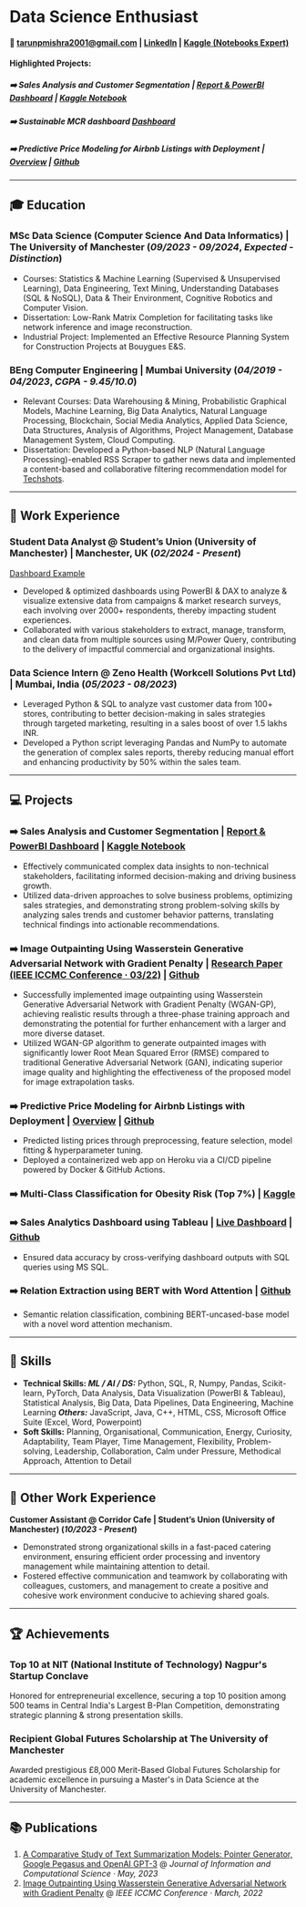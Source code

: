 #  Data Science Enthusiast

#### 📧 [tarunpmishra2001@gmail.com](mailto:tarunpmishra2001@gmail.com) | [LinkedIn](https://www.linkedin.com/in/tarunpmishra/) | [Kaggle (Notebooks Expert) ](https://www.kaggle.com/tarundirector/code)
#### Highlighted Projects:
##### ➡️ Sales Analysis and Customer Segmentation | [Report & PowerBI Dashboard](Ecommerce_SalesAnalysis.md) | [Kaggle Notebook](https://www.kaggle.com/code/tarundirector/sales-analysis-and-customer-segmentation-eda#%5B2%5D-%F0%9F%94%8D-Dataset-Overview)
##### ➡️ Sustainable MCR dashboard [Dashboard](Sustainable_MCR_Dashboard.md)
##### ➡️ Predictive Price Modeling for Airbnb Listings with Deployment | [Overview](AirBNB_PredictiveAnalysis.md) | [Github](https://github.com/tarundirector/airbnb-predictive-analysis)

* * *

## 🎓 Education
### MSc Data Science (Computer Science And Data Informatics) | The University of Manchester (_09/2023 - 09/2024_, _Expected - Distinction_)
  - Courses: Statistics & Machine Learning (Supervised & Unsupervised Learning), Data Engineering, Text Mining, Understanding Databases (SQL & NoSQL), Data & Their Environment, Cognitive Robotics and Computer Vision.
  - Dissertation: Low-Rank Matrix Completion for facilitating tasks like network inference and image reconstruction.
  - Industrial Project: Implemented an Effective Resource Planning System for Construction Projects at Bouygues E&S.

### BEng Computer Engineering | Mumbai University (_04/2019 - 04/2023_, _CGPA - 9.45/10.0_)
  - Relevant Courses: Data Warehousing & Mining, Probabilistic Graphical Models, Machine Learning, Big Data Analytics, Natural Language Processing, Blockchain, Social Media Analytics, Applied Data Science, Data Structures, Analysis of Algorithms, Project Management, Database Management System, Cloud Computing.     
  - Dissertation: Developed a Python-based NLP (Natural Language Processing)-enabled RSS Scraper to gather news data and implemented a content-based and collaborative filtering recommendation model for [Techshots](https://www.techshotsapp.com/).     		

* * *

## 📝 Work Experience
### Student Data Analyst @ Student’s Union (University of Manchester) | Manchester, UK (_02/2024 - Present_)
[Dashboard Example](Sustainable_MCR_Dashboard.md)
- Developed & optimized dashboards using PowerBI & DAX to analyze & visualize extensive data from campaigns & market research surveys, each involving over 2000+ respondents, thereby impacting student experiences.
- Collaborated with various stakeholders to extract, manage, transform, and clean data from multiple sources using M/Power Query, contributing to the delivery of impactful commercial and organizational insights.

### Data Science Intern @ Zeno Health (Workcell Solutions Pvt Ltd) | Mumbai, India (_05/2023 - 08/2023_)
- Leveraged Python & SQL to analyze vast customer data from 100+ stores, contributing to better decision-making in sales strategies through targeted marketing, resulting in a sales boost of over 1.5 lakhs INR.
- Developed a Python script leveraging Pandas and NumPy to automate the generation of complex sales reports, thereby reducing manual effort and enhancing productivity by 50% within the sales team.

* * *

## 💻 Projects

### ➡️ Sales Analysis and Customer Segmentation | [Report & PowerBI Dashboard](Ecommerce_SalesAnalysis.md) | [Kaggle Notebook](https://www.kaggle.com/code/tarundirector/sales-analysis-and-customer-segmentation-eda#%5B2%5D-%F0%9F%94%8D-Dataset-Overview)
- Effectively communicated complex data insights to non-technical stakeholders, facilitating informed decision-making and driving business growth.
- Utilized data-driven approaches to solve business problems, optimizing sales strategies, and demonstrating strong problem-solving skills by analyzing sales trends and customer behavior patterns, translating technical findings into actionable recommendations.

### ➡️ Image Outpainting Using Wasserstein Generative Adversarial Network with Gradient Penalty | [Research Paper (IEEE ICCMC Conference · 03/22)](https://ieeexplore.ieee.org/document/9753713) | [Github](https://github.com/tarundirector/Image-Outpainting-Using-Wasserstein-Generative-Adversarial-Network-with-Gradient-Penalty)
- Successfully implemented image outpainting using Wasserstein Generative Adversarial Network with Gradient Penalty (WGAN-GP), achieving realistic results through a three-phase training approach and demonstrating the potential for further enhancement with a larger and more diverse dataset.
- Utilized WGAN-GP algorithm to generate outpainted images with significantly lower Root Mean Squared Error (RMSE) compared to traditional Generative Adversarial Network (GAN), indicating superior image quality and highlighting the effectiveness of the proposed model for image extrapolation tasks.

### ➡️ Predictive Price Modeling for Airbnb Listings with Deployment | [Overview](AirBNB_PredictiveAnalysis.md) | [Github](https://github.com/tarundirector/airbnb-predictive-analysis)
- Predicted listing prices through preprocessing, feature selection, model fitting & hyperparameter tuning.
- Deployed a containerized web app on Heroku via a CI/CD pipeline powered by Docker & GitHub Actions.
    
### ➡️ Multi-Class Classification for Obesity Risk (Top 7%) | [Kaggle](https://www.kaggle.com/code/tarundirector/multi-class-obesity-risk-eda)

### ➡️ Sales Analytics Dashboard using Tableau | [Live Dashboard](https://public.tableau.com/app/profile/tarun.mishra7740/viz/PizzaSalesDashboard_17070774157650/Home) | [Github](https://github.com/tarundirector/Analytics-and-Revenue-Insights-Dashboard-for-Pizza-Sales-using-Tableau?tab=readme-ov-file)
- Ensured data accuracy by cross-verifying dashboard outputs with SQL queries using MS SQL.

### ➡️ Relation Extraction using BERT with Word Attention | [Github](https://github.com/tarundirector/Relation-Extraction-using-BERT-with-Word-Attention)
- Semantic relation classification, combining BERT-uncased-base model with a novel word attention mechanism.

* * *

## 🚀 Skills
- **Technical Skills: _ML / AI / DS:_** Python, SQL, R, Numpy, Pandas, Scikit-learn, PyTorch, Data Analysis, Data Visualization (PowerBI & Tableau), Statistical Analysis, Big Data, Data Pipelines, Data Engineering, Machine Learning **_Others:_** JavaScript, Java, C++, HTML, CSS, Microsoft Office Suite (Excel, Word, Powerpoint)
- **Soft Skills:** Planning, Organisational, Communication, Energy, Curiosity, Adaptability, Team Player, Time Management, Flexibility, Problem-solving, Leadership, Collaboration, Calm under Pressure, Methodical Approach, Attention to Detail 

* * *

## 📝 Other Work Experience
**Customer Assistant @ Corridor Cafe | Student’s Union (University of Manchester) (_10/2023 - Present_)**
- Demonstrated strong organizational skills in a fast-paced catering environment, ensuring efficient order processing and inventory management while maintaining attention to detail.
- Fostered effective communication and teamwork by collaborating with colleagues, customers, and management to create a positive and cohesive work environment conducive to achieving shared goals.

* * *

## 🏆 Achievements
### Top 10 at NIT (National Institute of Technology) Nagpur's Startup Conclave
  Honored for entrepreneurial excellence, securing a top 10 position among 500 teams in Central India's Largest B-Plan Competition, demonstrating strategic planning & strong presentation skills.

### Recipient Global Futures Scholarship at The University of Manchester
  Awarded prestigious £8,000 Merit-Based Global Futures Scholarship for academic excellence in pursuing a Master's in Data Science at the University of Manchester.     
* * *

## 📚 Publications
1. [A Comparative Study of Text Summarization Models: Pointer Generator, Google Pegasus and OpenAI GPT-3](https://drive.google.com/file/d/1eJHqbUUCyDC-JmfF5Fe9aJuuhHmxj60C/view) @ _Journal of Information and Computational Science · May, 2023_
2. [Image Outpainting Using Wasserstein Generative Adversarial Network with Gradient Penalty](https://ieeexplore.ieee.org/document/9753713) @ _IEEE ICCMC Conference · March, 2022_
